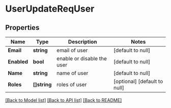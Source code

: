 # UserUpdateReqUser

## Properties
Name | Type | Description | Notes
------------ | ------------- | ------------- | -------------
**Email** | **string** | email of user | [default to null]
**Enabled** | **bool** | enable or disable the user | [default to null]
**Name** | **string** | name of user | [default to null]
**Roles** | **[]string** | roles of user | [optional] [default to null]

[[Back to Model list]](../README.md#documentation-for-models) [[Back to API list]](../README.md#documentation-for-api-endpoints) [[Back to README]](../README.md)


